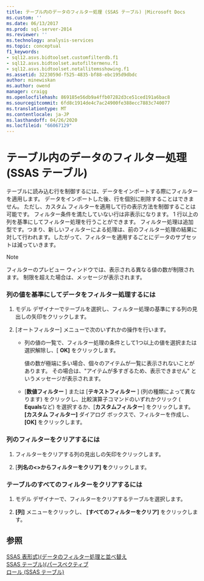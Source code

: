 ```yaml
---
title: テーブル内のデータのフィルター処理 (SSAS テーブル) |Microsoft Docs
ms.custom: ''
ms.date: 06/13/2017
ms.prod: sql-server-2014
ms.reviewer: ''
ms.technology: analysis-services
ms.topic: conceptual
f1_keywords:
- sql12.asvs.bidtoolset.customfilterdb.f1
- sql12.asvs.bidtoolset.autofiltermenu.f1
- sql12.asvs.bidtoolset.notallitemsshowing.f1
ms.assetid: 3223059d-f525-4835-bf88-ebc195d9dbdc
author: minewiskan
ms.author: owend
manager: craigg
ms.openlocfilehash: 869185e56db9a4ffb07282d3ce51ced191a6bac8
ms.sourcegitcommit: 6fd8c1914de4c7ac24900fe388ecc7883c740077
ms.translationtype: MT
ms.contentlocale: ja-JP
ms.lasthandoff: 04/26/2020
ms.locfileid: "66067129"
---
```

# <a name="filter-data-in-a-table-ssas-tabular"></a>テーブル内のデータのフィルター処理 (SSAS テーブル)
  テーブルに読み込む行を制御するには、データをインポートする際にフィルターを適用します。 データをインポートした後、行を個別に削除することはできません。 ただし、カスタム フィルターを適用して行の表示方法を制御することは可能です。 フィルター条件を満たしていない行は非表示になります。 1 行以上の列を基準にしてフィルター処理を行うことができます。 フィルター処理は追加型です。つまり、新しいフィルターによる処理は、前のフィルター処理の結果に対して行われます。したがって、フィルターを適用するごとにデータのサブセットは減っていきます。  
  
> [!NOTE]  
>  フィルターのプレビュー ウィンドウでは、表示される異なる値の数が制限されます。 制限を超えた場合は、メッセージが表示されます。  
  
### <a name="to-filter-data-based-on-column-values"></a>列の値を基準にしてデータをフィルター処理するには  
  
1.  モデル デザイナーでテーブルを選択し、フィルター処理の基準にする列の見出しの矢印をクリックします。  
  
2.  [オートフィルター] メニューで次のいずれかの操作を行います。  
  
    -   列の値の一覧で、フィルター処理の条件として1つ以上の値を選択または選択解除し、[ **OK]** をクリックします。  
  
         値の数が極端に多い場合、個々のアイテムが一覧に表示されないことがあります。 その場合は、"アイテムが多すぎるため、表示できません" というメッセージが表示されます。  
  
    -   [**数値フィルター** ] または [**テキストフィルター** ] (列の種類によって異なります) をクリックし、比較演算子コマンドのいずれかクリック ( **Equals**など) を選択するか、[**カスタムフィルター**] をクリックします。 **[カスタム フィルター]** ダイアログ ボックスで、フィルターを作成し、 **[OK]** をクリックします。  
  
### <a name="to-clear-a-filter-for-a-column"></a>列のフィルターをクリアするには  
  
1.  フィルターをクリアする列の見出しの矢印をクリックします。  
  
2.  [**列名の\<>からフィルターをクリア] を**クリックします。  
  
### <a name="to-clear-all-filters-for-a-table"></a>テーブルのすべてのフィルターをクリアするには  
  
1.  モデル デザイナーで、フィルターをクリアするテーブルを選択します。  
  
2.  **[列]** メニューをクリックし、 **[すべてのフィルターをクリア]** をクリックします。  
  
## <a name="see-also"></a>参照  
 [SSAS 表形式&#41;&#40;データのフィルター処理と並べ替え](../filter-and-sort-data-ssas-tabular.md)   
 [SSAS テーブル&#41;&#40;パースペクティブ](perspectives-ssas-tabular.md)   
 [ロール (SSAS テーブル)](roles-ssas-tabular.md)  
  
  
